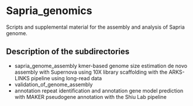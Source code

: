 # Sapria_genomics
Scripts and supplemental material for the assembly and analysis of Sapria genome.

Description of the subdirectories
----------------------
- sapria_genome_assembly
  kmer-based genome size estimation
  de novo assembly with Supernova using 10X library
  scaffolding with the ARKS-LINKS pipeline using long-read data 
- validation_of_genome_assembly
- annotation
  repeat identification and annotation
  gene model prediction with MAKER
  pseudogene annotation with the Shiu Lab pipeline
